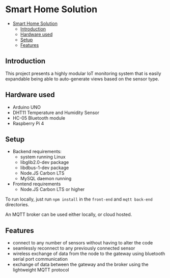 # Smart Home Solution

- [Smart Home Solution](#smart-home-solution)
  - [Introduction](#introduction)
  - [Hardware used](#hardware-used)
  - [Setup](#setup)
  - [Features](#features)

## Introduction

This project presents a highly modular IoT monitoring system that is easily expandable being able to auto-generate views based on the sensor type.

## Hardware used

- Arduino UNO
- DHT11 Temperature and Humidity Sensor
- HC-05 Bluetooth module
- Raspberry Pi 4

## Setup

- Backend requirements:
  - system running Linux
  - libglib2.0-dev package
  - libdbus-1-dev package
  - Node.JS Carbon LTS
  - MySQL daemon running
- Frontend requirements
  - Node.JS Carbon LTS or higher

To run locally, just run `npm install` in the `front-end` and `mqtt back-end` directories.

An MQTT broker can be used either locally, or cloud hosted.

## Features

- connect to any number of sensors without having to alter the code
- seamlessly reconnect to any previously connected sensor
- wireless exchange of data from the node to the gateway using bluetooth serial port communication
- exchange of data between the gateway and the broker using the lightweight MQTT protocol

